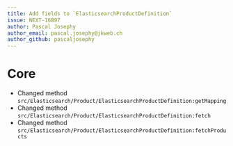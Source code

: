 ```yaml
---
title: Add fields to `ElasticsearchProductDefinition`
issue: NEXT-16897
author: Pascal Josephy
author_email: pascal.josephy@jkweb.ch
author_github: pascaljosephy
---
```

# Core
*  Changed method `src/Elasticsearch/Product/ElasticsearchProductDefinition:getMapping`
*  Changed method `src/Elasticsearch/Product/ElasticsearchProductDefinition:fetch`
*  Changed method `src/Elasticsearch/Product/ElasticsearchProductDefinition:fetchProducts`
